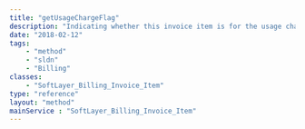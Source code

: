 ```yaml
---
title: "getUsageChargeFlag"
description: "Indicating whether this invoice item is for the usage charge."
date: "2018-02-12"
tags:
    - "method"
    - "sldn"
    - "Billing"
classes:
    - "SoftLayer_Billing_Invoice_Item"
type: "reference"
layout: "method"
mainService : "SoftLayer_Billing_Invoice_Item"
---
```

